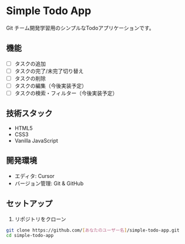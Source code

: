 # Simple Todo App

Git チーム開発学習用のシンプルなTodoアプリケーションです。

## 機能

- [ ] タスクの追加
- [ ] タスクの完了/未完了切り替え  
- [ ] タスクの削除
- [ ] タスクの編集（今後実装予定）
- [ ] タスクの検索・フィルター（今後実装予定）

## 技術スタック

- HTML5
- CSS3
- Vanilla JavaScript

## 開発環境

- エディタ: Cursor
- バージョン管理: Git & GitHub

## セットアップ

1. リポジトリをクローン
```bash
git clone https://github.com/[あなたのユーザー名]/simple-todo-app.git
cd simple-todo-app